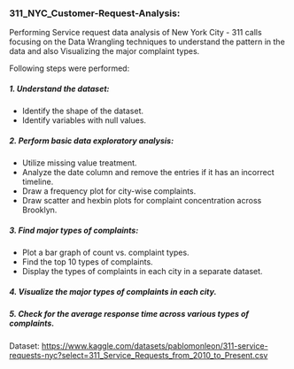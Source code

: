 ### 311_NYC_Customer-Request-Analysis: 

Performing Service request data analysis of New York City - 311 calls focusing on the Data Wrangling techniques to understand the pattern in the data and also Visualizing the major complaint types.



Following steps were performed:

##### 1. Understand the dataset:
- Identify the shape of the dataset. 
- Identify variables with null values.

##### 2. Perform basic data exploratory analysis:
- Utilize missing value treatment. 
- Analyze the date column and remove the entries if it has an incorrect timeline.
- Draw a frequency plot for city-wise complaints.
- Draw scatter and hexbin plots for complaint concentration across Brooklyn.

##### 3. Find major types of complaints:
- Plot a bar graph of count vs. complaint types. 
- Find the top 10 types of complaints. 
- Display the types of complaints in each city in a separate dataset.

##### 4. Visualize the major types of complaints in each city.

##### 5. Check for the average response time across various types of complaints.

Dataset: https://www.kaggle.com/datasets/pablomonleon/311-service-requests-nyc?select=311_Service_Requests_from_2010_to_Present.csv
